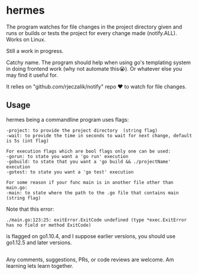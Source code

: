 # hermes

The program watches for file changes in the project directory given and runs or builds or tests the project
for every change made (notify.ALL). Works on Linux.

Still a work in progress.

Catchy name.
The program should help when using go's templating system in doing frontend work (why not automate this😭).
Or whatever else you may find it useful for.


It relies on "github.com/rjeczalik/notify" repo ❤ to watch for file changes.

## Usage

hermes being a commandline program uses flags:
    
    -project: to provide the project directory  (string flag)
    -wait: to provide the time in seconds to wait for next change, default is 5s (int flag)
    
    For execution flags which are bool flags only one can be used:    
    -gorun: to state you want a 'go run' execution  
    -gobuild: to state that you want a 'go build && ./projectName' execution
    -gotest: to state you want a 'go test' execution
    
    For some reason if your func main is in another file other than main.go:
    -main: to state where the path to the .go file that contains main  (string flag)

Note that this error:

    ./main.go:123:25: exitError.ExitCode undefined (type *exec.ExitError has no field or method ExitCode)

is flagged on go1.10.4, and I suppose earlier versions, you should use go1.12.5 and later versions.

## 
Any comments, suggestions, PRs, or code reviews are welcome.
Am learning lets learn together.